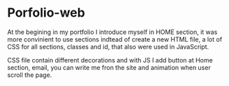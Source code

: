 # Porfolio-web

At the begining in my portfolio I introduce myself in HOME section,  it was more convinient to use sections indtead of create a new HTML file, 
a lot of CSS for all sections, classes and id, that also were used in JavaScript. 

CSS file contain different decorations and with JS I add button at Home section, email, you can write me fron the site and animation when user scroll the page. 
